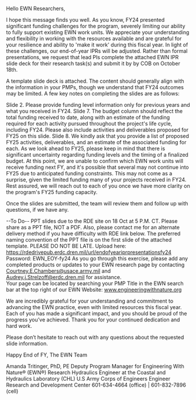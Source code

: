 Hello EWN Researchers,

I hope this message finds you well. As you know, FY24 presented significant funding challenges for the program, severely limiting our ability to fully support existing EWN work units. We appreciate your understanding and flexibility in working with the resources available and are grateful for your resilience and ability to 'make it work' during this fiscal year. In light of these challenges, our end-of-year IPRs will be adjusted. Rather than formal presentations, we request that lead PIs complete the attached EWN IPR slide deck for their research task(s) and submit it by by COB on October 18th. 
 
A template slide deck is attached. The content should generally align with the information in your PMPs, though we understand that FY24 outcomes may be limited. A few key notes on completing the slides are as follows:

Slide 2. Please provide funding level information only for previous years and what you received in FY24. 
Slide 7. The budget column should reflect the total funding received to date, along with an estimate of the funding required for each activity pursued throughout the project's life cycle, including FY24. Please also include activities and deliverables proposed for FY25 on this slide.
Slide 8. We kindly ask that you provide a list of proposed FY25 activities, deliverables, and an estimate of the associated funding for each. As we look ahead to FY25, please keep in mind that there is significant uncertainty regarding funding levels and the timing of a finalized budget. At this point, we are unable to confirm which EWN work units will receive funding next FY, and it's possible that several may not continue into FY25 due to anticipated funding constraints. This may not come as a surprise, given the limited funding many of your projects received in FY24. Rest assured, we will reach out to each of you once we have more clarity on the program's FY25 funding capacity.

Once the slides are submitted, the team will review them and follow up with questions, if we have any.

--To Do--
PPT slides due to the RDE site on 18 Oct at 5 P.M. CT. Please share as a PPT file, NOT a PDF. Also, please contact me for an alternate delivery method if you have difficulty with RDE link below. The preferred naming convention of the PPT file is on the first slide of the attached template. PLEASE DO NOT BE LATE. 
Upload here: https://rdedrivepub.erdc.dren.mil/url/endofyeariprpresentationsfy24
Password: EWN_EOY-fy24
As you go through this exercise, please add any completed products or updates to your EWN research page by contacting  Courtney.E.Chambers@usace.army.mil and Audrey.j.Strelzoff@erdc.dren.mil for assistance.  
Your page can be located by searching your PMP Title in the EWN search bar at the top right of our EWN Website: www.engineeringwithnature.org

We are incredibly grateful for your understanding and commitment to advancing the EWN practice, even with limited resources this fiscal year. Each of you has made a significant impact, and you should be proud of the progress you’ve achieved. Thank you for your continued dedication and hard work.

Please don’t hesitate to reach out with any questions about the requested slide information.

Happy End of FY,
The EWN Team

Amanda Tritinger, PhD, PE 
Deputy Program Manager for Engineering With Nature® (EWN®) 
Research Hydraulics Engineer at the Coastal and Hydraulics Laboratory (CHL) 
U.S Army Corps of Engineers Engineer Research and Development Center 
601-634-4664 (office)   |  601-832-7896 (cell) 
